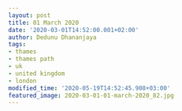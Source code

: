 ```yaml
---
layout: post
title: 01 March 2020
date: '2020-03-01T14:52:00.001+02:00'
author: Dedunu Dhananjaya
tags:
- thames
- thames path
- uk
- united kingdom
- london
modified_time: '2020-05-19T14:52:45.908+03:00'
featured_image: 2020-03-01-01-march-2020_82.jpg
---
```

